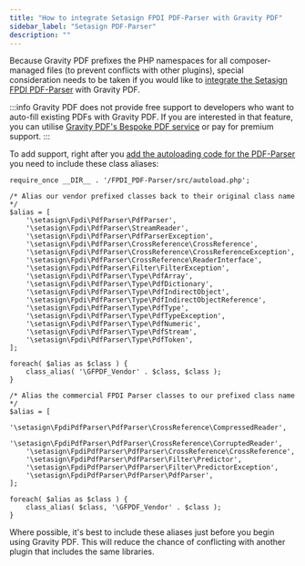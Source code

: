 ```yaml
---
title: "How to integrate Setasign FPDI PDF-Parser with Gravity PDF"
sidebar_label: "Setasign PDF-Parser"
description: ""
---
```


Because Gravity PDF prefixes the PHP namespaces for all composer-managed files (to prevent conflicts with other plugins), special consideration needs to be taken if you would like to [integrate the Setasign FPDI PDF-Parser](https://www.setasign.com/products/fpdi-pdf-parser/details/) with Gravity PDF.

:::info
Gravity PDF does not provide free support to developers who want to auto-fill existing PDFs with Gravity PDF. If you are interested in that feature, you can utilise [Gravity PDF's Bespoke PDF service](https://gravitypdf.com/bespoke/) or pay for premium support.
:::

To add support, right after you [add the autoloading code for the PDF-Parser](https://manuals.setasign.com/fpdi-pdf-parser-manual/v2/installation/#index-2) you need to include these class aliases:

```
require_once __DIR__ . '/FPDI_PDF-Parser/src/autoload.php';

/* Alias our vendor prefixed classes back to their original class name */
$alias = [
	'\setasign\Fpdi\PdfParser\PdfParser',
	'\setasign\Fpdi\PdfParser\StreamReader',
	'\setasign\Fpdi\PdfParser\PdfParserException',
	'\setasign\Fpdi\PdfParser\CrossReference\CrossReference',
	'\setasign\Fpdi\PdfParser\CrossReference\CrossReferenceException',
	'\setasign\Fpdi\PdfParser\CrossReference\ReaderInterface',
	'\setasign\Fpdi\PdfParser\Filter\FilterException',
	'\setasign\Fpdi\PdfParser\Type\PdfArray',
	'\setasign\Fpdi\PdfParser\Type\PdfDictionary',
	'\setasign\Fpdi\PdfParser\Type\PdfIndirectObject',
	'\setasign\Fpdi\PdfParser\Type\PdfIndirectObjectReference',
	'\setasign\Fpdi\PdfParser\Type\PdfType',
	'\setasign\Fpdi\PdfParser\Type\PdfTypeException',
	'\setasign\Fpdi\PdfParser\Type\PdfNumeric',
	'\setasign\Fpdi\PdfParser\Type\PdfStream',
	'\setasign\Fpdi\PdfParser\Type\PdfToken',
];

foreach( $alias as $class ) {
	class_alias( '\GFPDF_Vendor' . $class, $class );
}

/* Alias the commercial FPDI Parser classes to our prefixed class name */
$alias = [
	'\setasign\FpdiPdfParser\PdfParser\CrossReference\CompressedReader',
	'\setasign\FpdiPdfParser\PdfParser\CrossReference\CorruptedReader',
	'\setasign\FpdiPdfParser\PdfParser\CrossReference\CrossReference',
	'\setasign\FpdiPdfParser\PdfParser\Filter\Predictor',
	'\setasign\FpdiPdfParser\PdfParser\Filter\PredictorException',
	'\setasign\FpdiPdfParser\PdfParser\PdfParser',
];

foreach( $alias as $class ) {
	class_alias( $class, '\GFPDF_Vendor' . $class );
}
```

Where possible, it's best to include these aliases just before you begin using Gravity PDF. This will reduce the chance of conflicting with another plugin that includes the same libraries.
